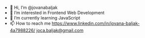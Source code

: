 - 👋 Hi, I’m @jovanabaljak
- 👀 I’m interested in Frontend Web Development
- 🌱 I’m currently learning JavaScript
- 📫 How to reach me https://www.linkedin.com/in/jovana-baljak-4a7988226/
                     joca.baljak@gmail.com

<!---
jovanabaljak/jovanabaljak is a ✨ special ✨ repository because its `README.md` (this file) appears on your GitHub profile.
You can click the Preview link to take a look at your changes.
--->
